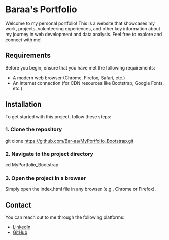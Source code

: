 # Baraa's Portfolio

Welcome to my personal portfolio! This is a website that showcases my work, projects, volunteering experiences, and other key information about my journey in web development and data analysis. Feel free to explore and connect with me!

## Requirements

Before you begin, ensure that you have met the following requirements:

- A modern web browser (Chrome, Firefox, Safari, etc.)
- An internet connection (for CDN resources like Bootstrap, Google Fonts, etc.)

## Installation

To get started with this project, follow these steps:

### 1. Clone the repository

git clone https://github.com/Bar-aa/MyPortfolio_Bootstrap.git

### 2. Navigate to the project directory

cd MyPortfolio_Bootstrap

### 3. Open the project in a browser
Simply open the index.html file in any browser (e.g., Chrome or Firefox).

## Contact
You can reach out to me through the following platforms:
- [LinkedIn](https://www.linkedin.com/in/baraa-shelbayeh)
- [GitHub](https://github.com/Bar-aa)
